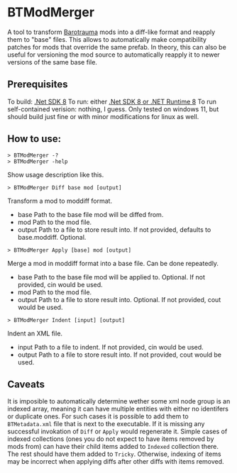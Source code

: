 # BTModMerger

A tool to transform [Barotrauma](https://barotraumagame.com) mods into a diff-like format and reapply them to "base" files. This allows to automatically make compatibility patches for mods that override the same prefab. In theory, this can also be useful for versioning the mod source to automatically reapply it to newer versions of the same base file.

## Prerequisites

To build: [.Net SDK 8](https://dotnet.microsoft.com/en-us/download/dotnet/8.0)
To run: either [.Net SDK 8 or .NET Runtime 8](https://dotnet.microsoft.com/en-us/download/dotnet/8.0)
To run self-contained verision: nothing, I guess.
Only tested on windows 11, but should build just fine or with minor modifications for linux as well.

## How to use:

```
> BTModMerger -?
> BTModMerger -help
```

Show usage description like this.

```
> BTModMerger Diff base mod [output]
```

Transform a mod to moddiff format.

* base     Path to the base file mod will be diffed from.
* mod      Path to the mod file.
* output   Path to a file to store result into. If not provided, defaults to base.moddiff. Optional.

```
> BTModMerger Apply [base] mod [output]
```

Merge a mod in moddiff format into a base file. Can be done repeatedly.

* base     Path to the base file mod will be applied to. Optional. If not provided, cin would be used.
* mod      Path to the mod file.
* output   Path to a file to store result into. Optional. If not provided, cout would be used.

```
> BTModMerger Indent [input] [output]
```

Indent an XML file.

* input    Path to a file to indent. If not provided, cin would be used.
* output   Path to a file to store result into. If not provided, cout would be used.

## Caveats

It is imposible to automatically determine wether some xml node group is an indexed array, meaning it can have multiple entities with either no identifers or duplicate ones. For such cases it is possible to add them to `BTMetadata.xml` file that is next to the executable. If it is missing any successful invokation of `Diff` or `Apply` would regenerate it. Simple cases of indexed collections (ones you do not expect to have items removed by mods from) can have their child items added to `Indexed` collection there. The rest should have them added to `Tricky`. Otherwise, indexing of items may be incorrect when applying diffs after other diffs with items removed.
